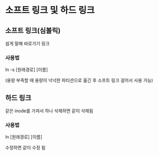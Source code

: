 # 소프트 링크 및 하드 링크

## 소프트 링크(심볼릭)

쉽게 말해 바로가기 링크



### 사용법

ln -s [원래경로] [이름]

(용량 부족할 때 용량이 넉넉한 파티션으로 옮긴 후 소프트 링크 걸어서 사용 가능)



## 하드 링크

같은 inode를 가져서 하나 삭제하면 같이 삭제됨

### 사용법

ln [원래경로] [이름]

수정하면 같이 수정 됨


